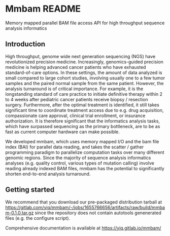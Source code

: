 Mmbam README
============

Memory mapped parallel BAM file access API for high throughput sequence analysis informatics

Introduction
------------

High throughput, genome wide next generation sequencing (NGS) have revolutionized precision medicine. Increasingly, genomics-guided precision medicine is helping advanced cancer patients who have exhausted standard-of-care options. In these settings, the amount of data analyzed is small compared to large cohort studies, involving usually one to a few tumor samples and the paired normal sample from the same patient. However, the analysis turnaround is of critical importance. For example, it is the longstanding standard of care practice to initiate definitive therapy within 2 to 4 weeks after pediatric cancer patients receive biopsy / resection surgery. Furthermore, after the optimal treatment is identified, it still takes significant time to coordinate treatment access due to e.g. drug acquisition, compassionate care approval, clinical trial enrollment, or insurance authorization. It is therefore significant that the informatics analysis tasks, which have surpassed sequencing as the primary bottleneck, are to be as fast as current computer hardware can make possible.

We developed mmbam, which uses memory mapped I/O and the bam file index (BAI) for parallel data reading, and takes the scatter / gather programming paradigm to parallelize computation tasks over many different genomic regions. Since the majority of sequence analysis informatics analyses (e.g. quality control, various types of mutation calling) involve reading already indexed BAM files, mmbam has the potential to significantly shorten end-to-end analysis turnaround.

Getting started
---------------

We recommend that you download our pre-packaged distribution tarball at https://gitlab.com/yiq/mmbam/-/jobs/1655766656/artifacts/raw/build/mmbam-0.1.0.tar.gz since the repository does not contain autotools genenerated files (e.g. the configure script).

Comprehensive documentation is available at https://yiq.gitlab.io/mmbam/

